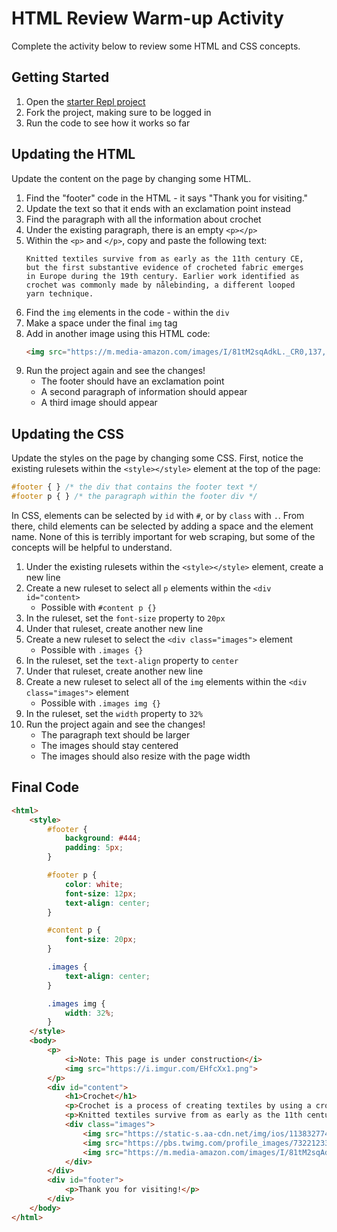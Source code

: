 # HTML Review Warm-up Activity
Complete the activity below to review some HTML and CSS concepts.

## Getting Started
1. Open the [starter Repl project](https://replit.com/@JosephMaxwell/WebScrapingWarmUp#index.html)
1. Fork the project, making sure to be logged in
1. Run the code to see how it works so far

## Updating the HTML
Update the content on the page by changing some HTML.

1. Find the "footer" code in the HTML - it says "Thank you for visiting."
1. Update the text so that it ends with an exclamation point instead
1. Find the paragraph with all the information about crochet
1. Under the existing paragraph, there is an empty `<p></p>`
1. Within the `<p>` and `</p>`, copy and paste the following text:  
    ```
    Knitted textiles survive from as early as the 11th century CE,
    but the first substantive evidence of crocheted fabric emerges
    in Europe during the 19th century. Earlier work identified as
    crochet was commonly made by nålebinding, a different looped
    yarn technique.
    ```
1. Find the `img` elements in the code - within the `div`
1. Make a space under the final `img` tag
1. Add in another image using this HTML code:  
    ```html
    <img src="https://m.media-amazon.com/images/I/81tM2sqAdkL._CR0,137,1283,1283_UX256.jpg">
    ```
1. Run the project again and see the changes!
    - The footer should have an exclamation point
    - A second paragraph of information should appear
    - A third image should appear

## Updating the CSS
Update the styles on the page by changing some CSS. First, notice the existing rulesets within the `<style></style>` element at the top of the page:

```css
#footer { } /* the div that contains the footer text */
#footer p { } /* the paragraph within the footer div */
```

In CSS, elements can be selected by `id` with `#`, or by `class` with `.`. From there, child elements can be selected by adding a space and the element name. None of this is terribly important for web scraping, but some of the concepts will be helpful to understand.

1. Under the existing rulesets within the `<style></style>` element, create a new line
1. Create a new ruleset to select all `p` elements within the `<div id="content>`  
    - Possible with `#content p {}`
1. In the ruleset, set the `font-size` property to `20px`
1. Under that ruleset, create another new line
1. Create a new ruleset to select the `<div class="images">` element
    - Possible with `.images {}`
1. In the ruleset, set the `text-align` property to `center`
1. Under that ruleset, create another new line
1. Create a new ruleset to select all of the `img` elements within the `<div class="images">` element
    - Possible with `.images img {}`
1. In the ruleset, set the `width` property to `32%`
1. Run the project again and see the changes!
    - The paragraph text should be larger
    - The images should stay centered
    - The images should also resize with the page width

## Final Code
```html
<html>
    <style>
        #footer {
            background: #444;
            padding: 5px;
        }

        #footer p {
            color: white;
            font-size: 12px;
            text-align: center;
        }

        #content p {
            font-size: 20px;
        }

        .images {
            text-align: center;
        }

        .images img {
            width: 32%;
        }
    </style>
    <body>
        <p>
            <i>Note: This page is under construction</i>
            <img src="https://i.imgur.com/EHfcXx1.png">
        </p>
        <div id="content">
            <h1>Crochet</h1>
            <p>Crochet is a process of creating textiles by using a crochet hook to interlock loops of yarn, thread, or strands of other materials. The name is derived from the French term <i>crochet</i>, meaning “small hook.” Hooks can be made from a variety of materials, such as metal, wood, bamboo, or plastic. The key difference between crochet and knitting, beyond the implements used for their production, is that each stitch in crochet is completed before the next one is begun, while knitting keeps many stitches open at a time. Some variant forms of crochet, such as Tunisian crochet and broomstick lace, do keep multiple crochet stitches open at a time.</p>
            <p>Knitted textiles survive from as early as the 11th century CE, but the first substantive evidence of crocheted fabric emerges in Europe during the 19th century. Earlier work identified as crochet was commonly made by nålebinding, a different looped yarn technique.</p>
            <div class="images">
                <img src="https://static-s.aa-cdn.net/img/ios/1138327741/aed1f8a204eebe433d78c548870bcfad?v=1">
                <img src="https://pbs.twimg.com/profile_images/732212337181085696/06UJSCL3.jpg">
                <img src="https://m.media-amazon.com/images/I/81tM2sqAdkL._CR0,137,1283,1283_UX256.jpg">
            </div>
        </div>
        <div id="footer">
            <p>Thank you for visiting!</p>
        </div>
    </body>
</html>
```
